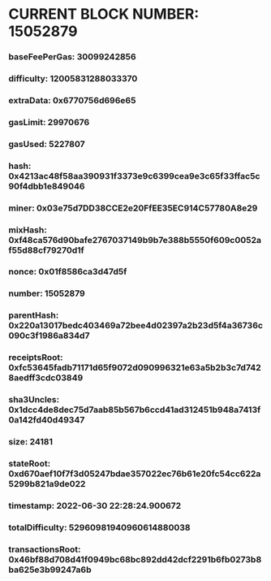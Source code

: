 # CURRENT BLOCK NUMBER: 15052879

### baseFeePerGas: 30099242856
### difficulty: 12005831288033370
### extraData: 0x6770756d696e65
### gasLimit: 29970676
### gasUsed: 5227807
### hash: 0x4213ac48f58aa390931f3373e9c6399cea9e3c65f33ffac5c90f4dbb1e849046
### miner: 0x03e75d7DD38CCE2e20FfEE35EC914C57780A8e29
### mixHash: 0xf48ca576d90bafe2767037149b9b7e388b5550f609c0052af55d88cf79270d1f
### nonce: 0x01f8586ca3d47d5f
### number: 15052879
### parentHash: 0x220a13017bedc403469a72bee4d02397a2b23d5f4a36736c090c3f1986a834d7
### receiptsRoot: 0xfc53645fadb71171d65f9072d090996321e63a5b2b3c7d7428aedff3cdc03849
### sha3Uncles: 0x1dcc4de8dec75d7aab85b567b6ccd41ad312451b948a7413f0a142fd40d49347
### size: 24181
### stateRoot: 0xd670aef10f7f3d05247bdae357022ec76b61e20fc54cc622a5299b821a9de022
### timestamp: 2022-06-30 22:28:24.900672
### totalDifficulty: 52960981940960614880038
### transactionsRoot: 0x46bf88d708d41f0949bc68bc892dd42dcf2291b6fb0273b8ba625e3b99247a6b
